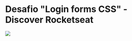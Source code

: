 # Desafio "Login forms CSS" - Discover Rocketseat

![](https://app.rocketseat.com.br/_next/image?url=%2Fassets%2Fimages%2Fdiscover%2Fchallenges%2Flogin-form-css.png&w=384&q=75)
